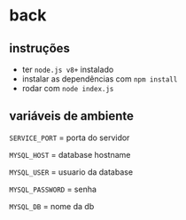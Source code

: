 # back
## instruções
- ter `node.js v8+` instalado
- instalar as dependências com `npm install`
- rodar com `node index.js`


## variáveis de ambiente
`SERVICE_PORT` = porta do servidor

`MYSQL_HOST` = database hostname

`MYSQL_USER` = usuario da database 

`MYSQL_PASSWORD` = senha

`MYSQL_DB` = nome da db